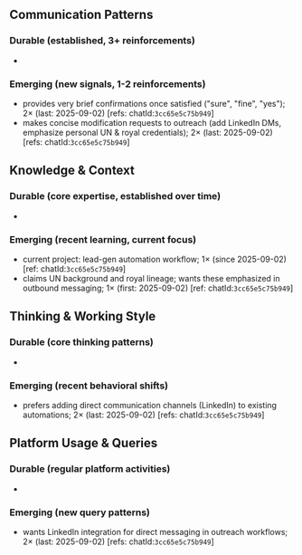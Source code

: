 ## Communication Patterns
### Durable (established, 3+ reinforcements)
- 

### Emerging (new signals, 1-2 reinforcements)
- provides very brief confirmations once satisfied ("sure", "fine", "yes"); 2× (last: 2025-09-02) [refs: chatId:`3cc65e5c75b949`]
- makes concise modification requests to outreach (add LinkedIn DMs, emphasize personal UN & royal credentials); 2× (last: 2025-09-02) [refs: chatId:`3cc65e5c75b949`]

## Knowledge & Context
### Durable (core expertise, established over time)
- 

### Emerging (recent learning, current focus)
- current project: lead-gen automation workflow; 1× (since 2025-09-02) [ref: chatId:`3cc65e5c75b949`]
- claims UN background and royal lineage; wants these emphasized in outbound messaging; 1× (first: 2025-09-02) [ref: chatId:`3cc65e5c75b949`]

## Thinking & Working Style
### Durable (core thinking patterns)
- 

### Emerging (recent behavioral shifts)
- prefers adding direct communication channels (LinkedIn) to existing automations; 2× (last: 2025-09-02) [refs: chatId:`3cc65e5c75b949`]

## Platform Usage & Queries
### Durable (regular platform activities)
- 

### Emerging (new query patterns)
- wants LinkedIn integration for direct messaging in outreach workflows; 2× (last: 2025-09-02) [refs: chatId:`3cc65e5c75b949`]